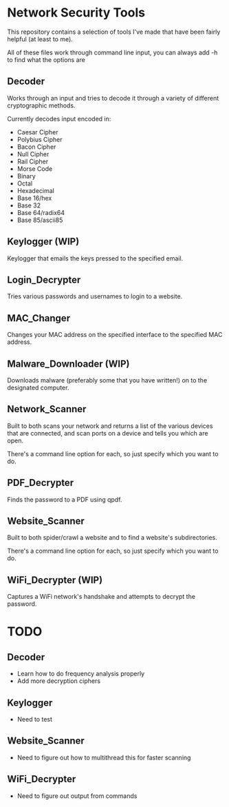# Network Security Tools

This repository contains a selection of tools I've made that have been fairly helpful (at least to me).

All of these files work through command line input, you can always add -h to find what the options are

## Decoder

Works through an input and tries to decode it through a variety of different cryptographic methods.

Currently decodes input encoded in:
* Caesar Cipher
* Polybius Cipher
* Bacon Cipher
* Null Cipher
* Rail Cipher
* Morse Code
* Binary
* Octal
* Hexadecimal
* Base 16/hex
* Base 32
* Base 64/radix64
* Base 85/ascii85

## Keylogger (WIP)

Keylogger that emails the keys pressed to the specified email.

## Login_Decrypter

Tries various passwords and usernames to login to a website. 

## MAC_Changer

Changes your MAC address on the specified interface to the specified MAC address.

## Malware_Downloader (WIP)

Downloads malware (preferably some that you have written!) on to the designated computer.

## Network_Scanner

Built to both scans your network and returns a list of the various devices that are connected, and scan ports on a device and tells you which are open. 

There's a command line option for each, so just specify which you want to do.

## PDF_Decrypter

Finds the password to a PDF using qpdf.

## Website_Scanner

Built to both spider/crawl a website and to find a website's subdirectories.

There's a command line option for each, so just specify which you want to do.

## WiFi_Decrypter (WIP)

Captures a WiFi network's handshake and attempts to decrypt the password.

# TODO

## Decoder

* Learn how to do frequency analysis properly
* Add more decryption ciphers

## Keylogger

* Need to test

## Website_Scanner

* Need to figure out how to multithread this for faster scanning

## WiFi_Decrypter

* Need to figure out output from commands
